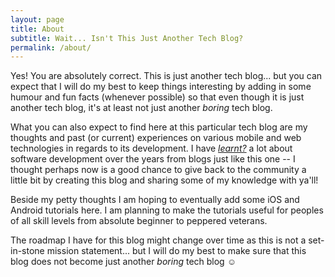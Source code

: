 ```yaml
---
layout: page
title: About
subtitle: Wait... Isn't This Just Another Tech Blog?
permalink: /about/
---
```


Yes! You are absolutely correct. This is just another tech blog... but you can expect that I will do my best to keep things interesting by adding in some humour and fun facts (whenever possible) so that even though it is just another tech blog, it's at least not just another <i>boring</i> tech blog.

What you can also expect to find here at this particular tech blog are my thoughts and past (or current) experiences on various mobile and web technologies in regards to its development. I have <a target="_blank" href="http://grammarist.com/spelling/learned-learnt/"><i>learnt?</i></a> a lot about software development over the years from blogs just like this one -- I thought perhaps now is a good chance to give back to the community a little bit by creating this blog and sharing some of my knowledge with ya'll!

Beside my petty thoughts I am hoping to eventually add some iOS and Android tutorials here. I am planning to make the tutorials useful for peoples of all skill levels from absolute beginner to peppered veterans.

The roadmap I have for this blog might change over time as this is not a set-in-stone mission statement... but I will do my best to make sure that this blog does not become just another <i>boring</i> tech blog &#x263a;
